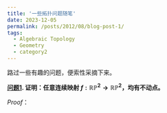 ```yaml
---
title: '一些拓扑问题随笔'
date: 2023-12-05
permalink: /posts/2012/08/blog-post-1/
tags:
  - Algebraic Topology
  - Geometry
  - category2
---
```


路过一些有趣的问题，便索性采摘下来。

**<u>问题1</u>.  证明：任意连续映射 $f:\mathbb{RP}^2\to\mathbb{RP}^2$，均有不动点。**

*Proof*：
